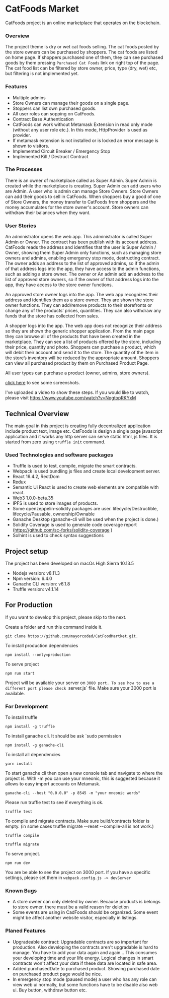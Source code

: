 # CatFoods Market

CatFoods project is an online marketplace that operates on the blockchain.

### Overview

The project theme is dry or wet cat foods selling. The cat foods posted by the store owners can be purchased by shoppers. The cat foods are listed on home page. If shoppers purchased one of them, they can see purchased goods by them pressing `Purchased Cat Foods` link on right top of the page. The cat food list can be filtered by store owner, price, type (dry, wet) etc, but filtering is not implemented yet.

### Features

- Multiple admins
- Store Owners can manage their goods on a single page.
- Stoppers can list own purchased goods.
- All user roles can sopping on CatFoods.
- Contract Base Authentication
- CatFoods can work without Metamask Extension in read only mode (without any user role etc.). In this mode, HttpProvider is used as provider.
- If metamask extension is not installed or is locked an error message is shown to visitors.
- Implemented Circuit Breaker / Emergency Stop
- Implemented Kill / Destruct Contract

### The Processes

There is an owner of marketplace called as Super Admin. Super Admin is created while the marketplace is creating.
Super Admin can add users who are Admin. A user who is admin can manage Store Owners. Store Owners can add their goods to sell in CatFoods.
When shoppers buy a good of one of Store Owners, the money transfer to CatFoods from shoppers and the money accumulates for the store owner's account. Store owners can withdraw their balances when they want.

### User Stories
An administrator opens the web app. This administrator is called Super Admin or Owner. The contract has been publish with its account address.
CatFoods reads the address and identifies that the user is Super Admin / Owner, showing them Super Admin only functions, such as managing store
owners and admins, enabling emergency stop mode, destructing contract.
The owner adds an address to the list of approved admins, so if the admin of that address logs into the app, they have access to the admin functions, such as adding a store owner.
The owner or An admin add an address to the list of approved store owners, so if the owner of that address logs into the app, they have access to the store owner functions.

An approved store owner logs into the app. The web app recognizes their address and identifies them as a store owner.
They are shown the store owner functions. They can add/remove products to their storefronts or change any of the products’ prices, quantities.
They can also withdraw any funds that the store has collected from sales.

A shopper logs into the app. The web app does not recognize their address so they are shown the generic shopper application.
From the main page they can browse all of the products that have been created in the marketplace.
They can see a list of products offered by the store, including their price, quantity and photo.
Shoppers can purchase a product, which will debit their account and send it to the store. The quantity of the item in the store’s inventory will be reduced
by the appropriate amount. Shoppers can view all purchased product by them on Purchased Product Page.

All user types can purchase a product (owner, admins, store owners).

[click here](documentation/screenshots.md) to see some screenshots.

I've uploaded a video to show these steps. If you would like to watch, please visit https://www.youtube.com/watch?v=NqgtopRKYxM


## Technical Overview

The main goal in this project is creating fully decentralized application include product text, image etc. CatFoods is design a single page javascript application and it works any http server can serve static html, js files. It is started from zero using `truffle init` command.

### Used Technologies and software packages

- Truffle is used to test, compile, migrate the smart contracts.
- Webpack is used bundling js files and create local development server.
- React 16.4.2, RectDom
- Redux
- Semantic Ui React is used to create web elements are compatible with react.
- Web3 1.0.0-beta.35
- IPFS is used to store images of products. 
- Some openzeppelin-solidity packages are user. lifecycle/Destructible, lifecycle/Pausable, ownership/Ownable
- Ganache Desktop (ganache-cli will be used when the project is done.)
- Solidity Coverage is used to generate code coverage report (https://github.com/sc-forks/solidity-coverage )
- Solhint is used to check syntax suggestions

## Project setup

The project has been developed on macOs High Sierra 10.13.5

- Nodejs version: v8.11.3
- Npm version: 6.4.0
- Ganache CLI version: v6.1.8
- Truffle version: v4.1.14

## For Production

If you want to develop this project, please skip to the next.

Create a folder and run this command inside it.

    git clone https://github.com/mayorcoded/CatFoodMartket.git.

To install production dependencies

    npm install --only=production

To serve project

    npm run start

Project will be available your server on `3000 port. To see how to use a different port please check `server.js` file. Make sure your 3000 port is available.

### For Development

To install truffle

    npm install -g truffle

To install ganache cli. It should be ask `sudo permission

    npm install -g ganache-cli

To install all dependencies

    yarn install

To start ganache cli then open a new console tab and navigate to where the project is. With -m you can use your mneonic, this is suggested because it allows to easy import accounts on Metamask.

    ganache-cli --host "0.0.0.0" -p 8545 -m "your mneonic words"

Please run truffle test to see if everything is ok.

    truffle test

To compile and migrate contracts. Make sure build/contracts folder is empty. (in some cases truffle migrate --reset --compile-all is not work.)

    truffle compile

    truffle migrate

To serve project.

    npm run dev

You are be able to see the project on 3000 port. If you have a specific settings, please set them in `webpack.config.js -> devServer`


### Known Bugs

- A store owner can only deleted by owner. Because products is belongs to store owner. there must be a valid reason for deletion
- Some events are using in CadFoods should be organized. Some event might be affect another website visitor, especially in listings.

### Planed Features
- Upgradeable contract: Upgradable contracts are so important for production. Also developing the contracts aren't upgradable is hard to manage.
You have to add your data again and again... This consumes your developing time and your life energy. Logical changes in smart contracts won't affect your data if these data are located in safe area.
- Added purchasedDate to purchased product. Showing purchased date on purchased product page would be nice.
- In emergency stop mode (paused mode) a user who has any role can view web ui normally, but some functions have to be disable also web ui. Buy button, withdraw button etc.